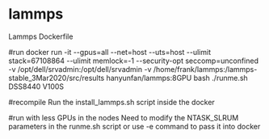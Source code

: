 # lammps
Lammps Dockerfile

#run
docker run -it --gpus=all  --net=host --uts=host --ulimit stack=67108864 --ulimit memlock=-1 --security-opt seccomp=unconfined -v /opt/dell/srvadmin:/opt/dell/srvadmin -v /home/frank/lammps:/lammps-stable_3Mar2020/src/results hanyunfan/lammps:8GPU bash
./runme.sh DSS8440 V100S

#recompile
Run the install_lammps.sh script inside the docker

#run with less GPUs in the nodes
Need to modify the NTASK_SLRUM parameters in the runme.sh script or use -e command to pass it into docker


